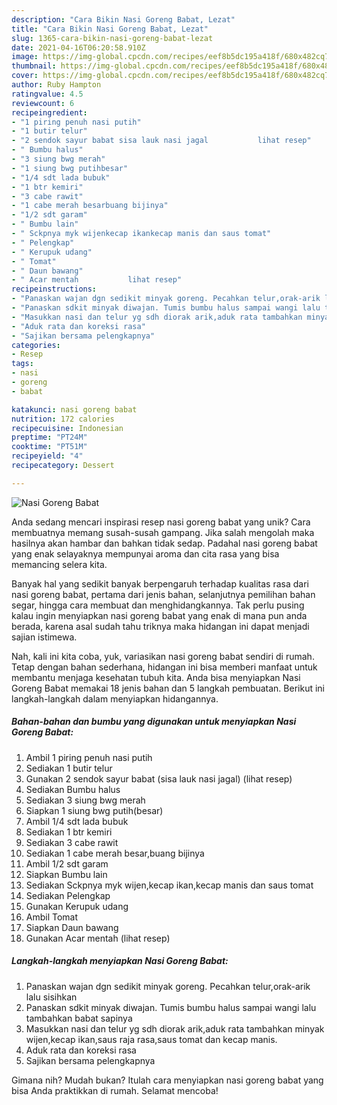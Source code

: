 ```yaml
---
description: "Cara Bikin Nasi Goreng Babat, Lezat"
title: "Cara Bikin Nasi Goreng Babat, Lezat"
slug: 1365-cara-bikin-nasi-goreng-babat-lezat
date: 2021-04-16T06:20:58.910Z
image: https://img-global.cpcdn.com/recipes/eef8b5dc195a418f/680x482cq70/nasi-goreng-babat-foto-resep-utama.jpg
thumbnail: https://img-global.cpcdn.com/recipes/eef8b5dc195a418f/680x482cq70/nasi-goreng-babat-foto-resep-utama.jpg
cover: https://img-global.cpcdn.com/recipes/eef8b5dc195a418f/680x482cq70/nasi-goreng-babat-foto-resep-utama.jpg
author: Ruby Hampton
ratingvalue: 4.5
reviewcount: 6
recipeingredient:
- "1 piring penuh nasi putih"
- "1 butir telur"
- "2 sendok sayur babat sisa lauk nasi jagal           lihat resep"
- " Bumbu halus"
- "3 siung bwg merah"
- "1 siung bwg putihbesar"
- "1/4 sdt lada bubuk"
- "1 btr kemiri"
- "3 cabe rawit"
- "1 cabe merah besarbuang bijinya"
- "1/2 sdt garam"
- " Bumbu lain"
- " Sckpnya myk wijenkecap ikankecap manis dan saus tomat"
- " Pelengkap"
- " Kerupuk udang"
- " Tomat"
- " Daun bawang"
- " Acar mentah           lihat resep"
recipeinstructions:
- "Panaskan wajan dgn sedikit minyak goreng. Pecahkan telur,orak-arik lalu sisihkan"
- "Panaskan sdkit minyak diwajan. Tumis bumbu halus sampai wangi lalu tambahkan babat sapinya"
- "Masukkan nasi dan telur yg sdh diorak arik,aduk rata tambahkan minyak wijen,kecap ikan,saus raja rasa,saus tomat dan kecap manis."
- "Aduk rata dan koreksi rasa"
- "Sajikan bersama pelengkapnya"
categories:
- Resep
tags:
- nasi
- goreng
- babat

katakunci: nasi goreng babat 
nutrition: 172 calories
recipecuisine: Indonesian
preptime: "PT24M"
cooktime: "PT51M"
recipeyield: "4"
recipecategory: Dessert

---
```



![Nasi Goreng Babat](https://img-global.cpcdn.com/recipes/eef8b5dc195a418f/680x482cq70/nasi-goreng-babat-foto-resep-utama.jpg)

Anda sedang mencari inspirasi resep nasi goreng babat yang unik? Cara membuatnya memang susah-susah gampang. Jika salah mengolah maka hasilnya akan hambar dan bahkan tidak sedap. Padahal nasi goreng babat yang enak selayaknya mempunyai aroma dan cita rasa yang bisa memancing selera kita.

Banyak hal yang sedikit banyak berpengaruh terhadap kualitas rasa dari nasi goreng babat, pertama dari jenis bahan, selanjutnya pemilihan bahan segar, hingga cara membuat dan menghidangkannya. Tak perlu pusing kalau ingin menyiapkan nasi goreng babat yang enak di mana pun anda berada, karena asal sudah tahu triknya maka hidangan ini dapat menjadi sajian istimewa.




Nah, kali ini kita coba, yuk, variasikan nasi goreng babat sendiri di rumah. Tetap dengan bahan sederhana, hidangan ini bisa memberi manfaat untuk membantu menjaga kesehatan tubuh kita. Anda bisa menyiapkan Nasi Goreng Babat memakai 18 jenis bahan dan 5 langkah pembuatan. Berikut ini langkah-langkah dalam menyiapkan hidangannya.

<!--inarticleads1-->

##### Bahan-bahan dan bumbu yang digunakan untuk menyiapkan Nasi Goreng Babat:

1. Ambil 1 piring penuh nasi putih
1. Sediakan 1 butir telur
1. Gunakan 2 sendok sayur babat (sisa lauk nasi jagal)           (lihat resep)
1. Sediakan  Bumbu halus
1. Sediakan 3 siung bwg merah
1. Siapkan 1 siung bwg putih(besar)
1. Ambil 1/4 sdt lada bubuk
1. Sediakan 1 btr kemiri
1. Sediakan 3 cabe rawit
1. Sediakan 1 cabe merah besar,buang bijinya
1. Ambil 1/2 sdt garam
1. Siapkan  Bumbu lain
1. Sediakan  Sckpnya myk wijen,kecap ikan,kecap manis dan saus tomat
1. Sediakan  Pelengkap
1. Gunakan  Kerupuk udang
1. Ambil  Tomat
1. Siapkan  Daun bawang
1. Gunakan  Acar mentah           (lihat resep)




<!--inarticleads2-->

##### Langkah-langkah menyiapkan Nasi Goreng Babat:

1. Panaskan wajan dgn sedikit minyak goreng. Pecahkan telur,orak-arik lalu sisihkan
1. Panaskan sdkit minyak diwajan. Tumis bumbu halus sampai wangi lalu tambahkan babat sapinya
1. Masukkan nasi dan telur yg sdh diorak arik,aduk rata tambahkan minyak wijen,kecap ikan,saus raja rasa,saus tomat dan kecap manis.
1. Aduk rata dan koreksi rasa
1. Sajikan bersama pelengkapnya




Gimana nih? Mudah bukan? Itulah cara menyiapkan nasi goreng babat yang bisa Anda praktikkan di rumah. Selamat mencoba!
